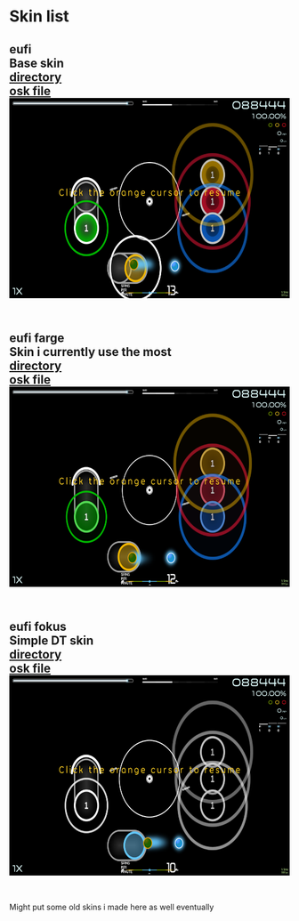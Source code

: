 # Skin list
**eufi**<br>
Base skin<br>
[directory](skins/eufi)<br>
[osk file](skins/eufi.osk)<br>
<img src="skins/eufi.png" width="640" height="360"><br><br>
---
**eufi farge**<br>
Skin i currently use the most<br>
[directory](skins/eufi%20farge)<br>
[osk file](skins/eufi%20farge.osk)<br>
<img src="skins/eufi%20farge.png" width="640" height="360"><br><br>
---
**eufi fokus**<br>
Simple DT skin<br>
[directory](skins/eufi%20fokus)<br>
[osk file](skins/eufi%20fokus.osk)<br>
<img src="skins/eufi%20fokus.png" width="640" height="360"><br><br>
---
Might put some old skins i made here as well eventually
